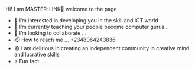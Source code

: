 Hi! I am MASTER-LINK👋 welcome to the page
- 👀 I’m interested in developing you in the skill and ICT world
- 🌱 I’m currently teaching your people become computer gurus...
- 💞️ I’m looking to collaborate ...
- 📫 How to reach me ... +2348064243836
- 😄 i am delirious in creating an independent community in creative mind and lucrative skills
- ⚡ Fun fact: ...

<!---
MASTERLIINK/MASTERLIINK is a ✨ special ✨ repository because its `README.md` (this file) appears on your GitHub profile.
You can click the Preview link to take a look at your changes.
--->
